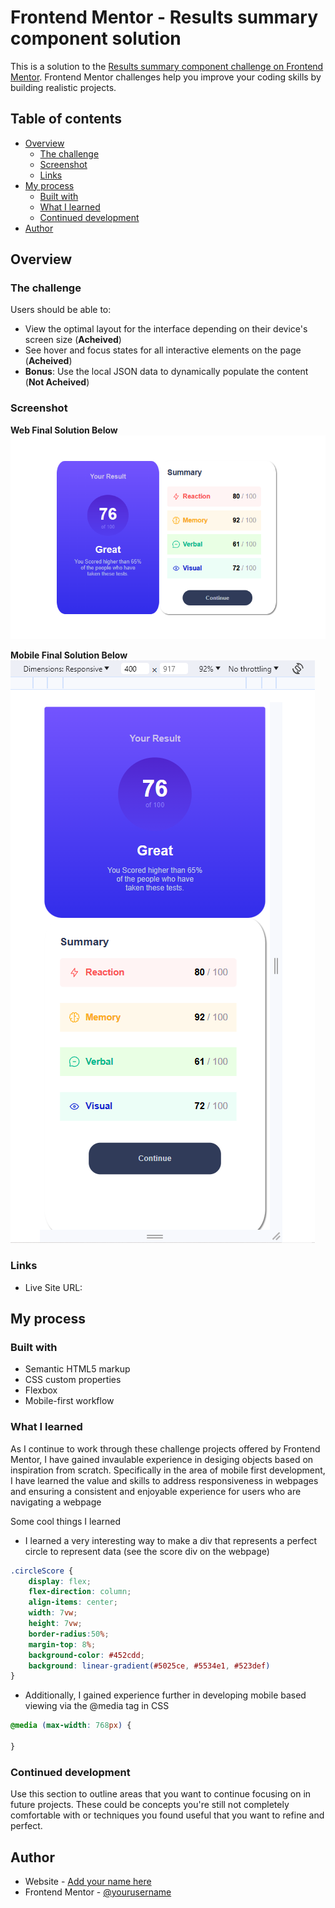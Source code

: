 # Frontend Mentor - Results summary component solution

This is a solution to the [Results summary component challenge on Frontend Mentor](https://www.frontendmentor.io/challenges/results-summary-component-CE_K6s0maV). Frontend Mentor challenges help you improve your coding skills by building realistic projects. 

## Table of contents

- [Overview](#overview)
  - [The challenge](#the-challenge)
  - [Screenshot](#screenshot)
  - [Links](#links)
- [My process](#my-process)
  - [Built with](#built-with)
  - [What I learned](#what-i-learned)
  - [Continued development](#continued-development)
- [Author](#author)

## Overview

### The challenge

Users should be able to:

- View the optimal layout for the interface depending on their device's screen size (**Acheived**)
- See hover and focus states for all interactive elements on the page (**Acheived**)
- **Bonus**: Use the local JSON data to dynamically populate the content (**Not Acheived**)

### Screenshot

**Web Final Solution Below**
![](./images/web-component.PNG)

**Mobile Final Solution Below**
![](./images/mobile-component.PNG)

### Links

- Live Site URL: [](https://jamesparsaie.github.io/FrontendChallege-Summary/)

## My process

### Built with

- Semantic HTML5 markup
- CSS custom properties
- Flexbox
- Mobile-first workflow

### What I learned

As I continue to work through these challenge projects offered by Frontend Mentor, I have gained invaulable experience in desiging objects based on inspiration from scratch. Specifically in the area of mobile first development, I have learned the value and skills to address responsiveness in webpages
and ensuring a consistent and enjoyable experience for users who are navigating a webpage

Some cool things I learned
  - I learned a very interesting way to make a div that represents a perfect circle to represent data (see the score div on the webpage)
```css
.circleScore {
    display: flex;
    flex-direction: column;
    align-items: center;
    width: 7vw;
    height: 7vw;
    border-radius:50%;
    margin-top: 8%;
    background-color: #452cdd;
    background: linear-gradient(#5025ce, #5534e1, #523def)
}
```
 - Additionally, I gained experience further in developing mobile based viewing via the @media tag in CSS

```css
@media (max-width: 768px) {

}
```

### Continued development

Use this section to outline areas that you want to continue focusing on in future projects. These could be concepts you're still not completely comfortable with or techniques you found useful that you want to refine and perfect.

## Author

- Website - [Add your name here](https://www.your-site.com)
- Frontend Mentor - [@yourusername](https://www.frontendmentor.io/profile/yourusername)
